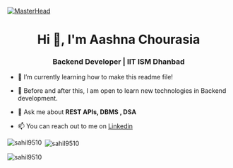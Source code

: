 [![MasterHead](https://www.skwebdesigner.co.in/wp-content/uploads/2022/04/banner-bg.gif
)](https://rishavchanda.io
)
<h1 align="center">Hi 👋, I'm Aashna Chourasia</h1>
<h3 align="center">Backend Developer | IIT ISM Dhanbad </h3>


- 🔭 I’m currently learning how to make this readme file! 
- 🌱 Before and after this, I am open to learn new technologies in Backend development.

- 💬 Ask me about **REST APIs, DBMS , DSA**

- 📫 You can reach out to me on [Linkedin](https://www.linkedin.com/in/bitaashna/)


<p><img align="left" src="https://github-readme-stats.vercel.app/api/top-langs?username=bitaashna&show_icons=true&locale=en&layout=compact&theme=tokyonight" alt="sahil9510" /></p>

<p>&nbsp;<img align="center" src="https://github-readme-stats.vercel.app/api?username=bitaashna&show_icons=true&locale=en&theme=tokyonight" alt="sahil9510" /></p>

<p><img align="center" src="https://github-readme-streak-stats.herokuapp.com/?user=bitaashna&theme=tokyonight" alt="sahil9510" /></p>
